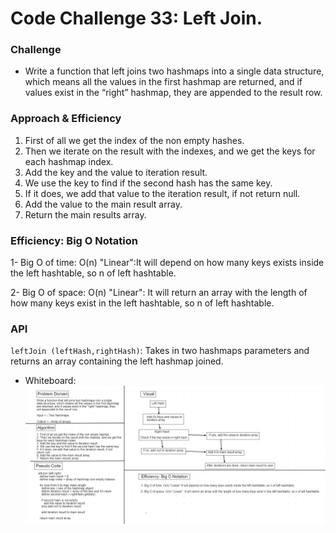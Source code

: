 # Code Challenge 33: Left Join.

### Challenge

* Write a function that left joins two hashmaps into a single data structure, which means all the values in the first hashmap are returned, and if values exist in the “right” hashmap, they are appended to the result row. 

### Approach & Efficiency

1. First of all we get the index of the non empty hashes.
2. Then we iterate on the result with the indexes, and we get the keys for each hashmap index.
3. Add the key and the value to iteration result.
4. We use the key to find if the second hash has the same key.
5. If it does, we add that value to the iteration result, if not return null.
6. Add the value to the main result array.
7. Return the main results array.

### Efficiency: Big O Notation

1- Big O of time: O(n) "Linear":It will depend on how many keys exists inside the left hashtable, so n of left hashtable.

2- Big O of space: O(n) "Linear": It will return an array with the length of how many keys exist in the left hashtable, so n of left hashtable.

### API

`leftJoin (leftHash,rightHash)`: Takes in two hashmaps parameters and returns an array containing the left hashmap joined.

* Whiteboard: 
![Left Join](../../assets/leftJoin.jpg)
